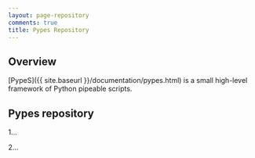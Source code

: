 ```yaml
---
layout: page-repository
comments: true
title: Pypes Repository
---
```


## Overview

[PypeS]({{ site.baseurl }}/documentation/pypes.html) is a small high-level framework of Python pipeable scripts.

## Pypes repository

1...

2...

